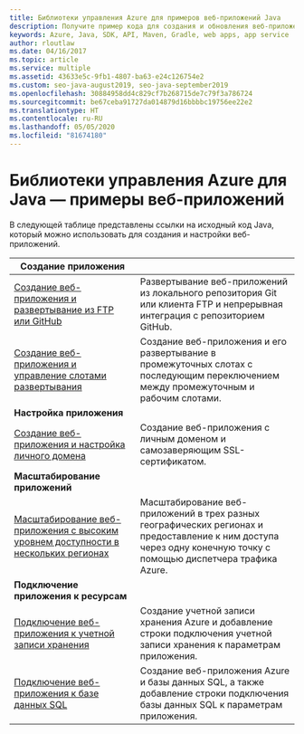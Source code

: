 ```yaml
---
title: Библиотеки управления Azure для примеров веб-приложений Java
description: Получите пример кода для создания и обновления веб-приложений Azure, размещенных в службе приложений, используя библиотеки управления Azure для Java.
keywords: Azure, Java, SDK, API, Maven, Gradle, web apps, app service
author: rloutlaw
ms.date: 04/16/2017
ms.topic: article
ms.service: multiple
ms.assetid: 43633e5c-9fb1-4807-ba63-e24c126754e2
ms.custom: seo-java-august2019, seo-java-september2019
ms.openlocfilehash: 30884958dd4c829cf7b268715de7c79f3a786724
ms.sourcegitcommit: be67ceba91727da014879d16bbbbc19756ee22e2
ms.translationtype: HT
ms.contentlocale: ru-RU
ms.lasthandoff: 05/05/2020
ms.locfileid: "81674180"
---
```

# <a name="azure-management-libraries-for-java---web-app-samples"></a>Библиотеки управления Azure для Java — примеры веб-приложений 

В следующей таблице представлены ссылки на исходный код Java, который можно использовать для создания и настройки веб-приложений.

| **Создание приложения** ||
|---|---|
| [Создание веб-приложения и развертывание из FTP или GitHub][1] | Развертывание веб-приложений из локального репозитория Git или клиента FTP и непрерывная интеграция с репозиторием GitHub. |
| [Создание веб-приложения и управление слотами развертывания][2] | Создание веб-приложения и его развертывание в промежуточных слотах с последующим переключением между промежуточным и рабочим слотами. |
| **Настройка приложения** ||
| [Создание веб-приложения и настройка личного домена][3] | Создание веб-приложения с личным доменом и самозаверяющим SSL-сертификатом. |
| **Масштабирование приложений** ||
| [Масштабирование веб-приложения с высоким уровнем доступности в нескольких регионах][4] | Масштабирование веб-приложений в трех разных географических регионах и предоставление к ним доступа через одну конечную точку с помощью диспетчера трафика Azure. | 
| **Подключение приложения к ресурсам** ||
| [Подключение веб-приложения к учетной записи хранения][5] | Создание учетной записи хранения Azure и добавление строки подключения учетной записи хранения к параметрам приложения. |
| [Подключение веб-приложения к базе данных SQL][6] | Создание веб-приложения Azure и базы данных SQL, а также добавление строки подключения базы данных SQL к параметрам приложения. |

[1]: java-sdk-configure-webapp-sources.md
[2]: https://github.com/Azure-Samples/app-service-java-manage-staging-and-production-slots-for-web-apps/
[3]: https://github.com/Azure-Samples/app-service-java-manage-web-apps-with-custom-domains/
[4]: https://azure.microsoft.com/resources/samples/app-service-java-scale-web-apps-on-linux/
[5]: https://github.com/Azure-Samples/app-service-java-manage-storage-connections-for-web-apps/
[6]: https://github.com/Azure-Samples/app-service-java-manage-data-connections-for-web-apps/